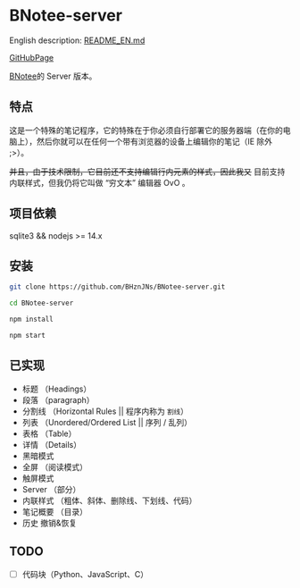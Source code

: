 # BNotee-server

English description: [README_EN.md](https://github.com/BHznJNs/BNotee-server/blob/master/README_EN.md)

[GitHubPage](https://bhznjns.github.io/BNotee/dist/)

[BNotee](https://github.com/BHznJNs/BNotee)的 Server 版本。

## 特点

这是一个特殊的笔记程序，它的特殊在于你必须自行部署它的服务器端（在你的电脑上），然后你就可以在任何一个带有浏览器的设备上编辑你的笔记（IE 除外 ;>）。

<del>并且，由于技术限制，它目前还不支持编辑行内元素的样式，因此我又</del>
目前支持内联样式，但我仍将它叫做 “穷文本” 编辑器 OvO 。

## 项目依赖

sqlite3 && nodejs >= 14.x

## 安装

``` bash
git clone https://github.com/BHznJNs/BNotee-server.git

cd BNotee-server

npm install

npm start
```

## 已实现

- 标题 （Headings）
- 段落 （paragraph）
- 分割线 （Horizontal Rules || 程序内称为 `割线`）
- 列表 （Unordered/Ordered List || 序列 / 乱列）
- 表格 （Table）
- 详情 （Details）
- 黑暗模式
- 全屏 （阅读模式）
- 触屏模式
- Server （部分）
- 内联样式 （粗体、斜体、删除线、下划线、代码）
- 笔记概要 （目录）
- 历史 撤销&恢复


## TODO

- [ ] 代码块（Python、JavaScript、C）

